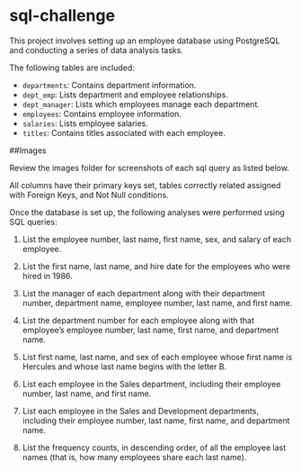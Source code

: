 # sql-challenge

This project involves setting up an employee database using PostgreSQL and conducting a series of data analysis tasks. 

The following tables are included:

- `departments`: Contains department information.
- `dept_emp`: Lists department and employee relationships.
- `dept_manager`: Lists which employees manage each department.
- `employees`: Contains employee information.
- `salaries`: Lists employee salaries.
- `titles`: Contains titles associated with each employee.

##Images

Review the images folder for screenshots of each sql query as listed below.

All columns have their primary keys set, tables correctly related assigned with Foreign Keys, and Not Null conditions. 

Once the database is set up, the following analyses were performed using SQL queries:

1. List the employee number, last name, first name, sex, and salary of each employee.

2. List the first name, last name, and hire date for the employees who were hired in 1986.

3. List the manager of each department along with their department number, department name, employee number, last name, and first name.

4. List the department number for each employee along with that employee’s employee number, last name, first name, and department name.

5. List first name, last name, and sex of each employee whose first name is Hercules and whose last name begins with the letter B.

6. List each employee in the Sales department, including their employee number, last name, and first name.

7. List each employee in the Sales and Development departments, including their employee number, last name, first name, and department name.

8. List the frequency counts, in descending order, of all the employee last names (that is, how many employees share each last name).